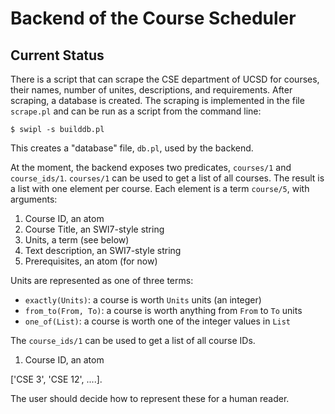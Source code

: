 # Backend of the Course Scheduler

## Current Status
There is a script that can scrape the CSE department of UCSD for courses,
their names, number of unites, descriptions, and requirements. After
scraping, a database is created. The scraping is implemented in the file
`scrape.pl` and can be run as a script from the command line:

~~~~
$ swipl -s builddb.pl
~~~~

This creates a "database" file, `db.pl`, used by the backend.

At the moment, the backend exposes two predicates, `courses/1` and `course_ids/1`. `courses/1` can
be used to get a list of all courses. The result is a list with one
element per course. Each element is a term `course/5`, with arguments:

1. Course ID, an atom
2. Course Title, an SWI7-style string
3. Units, a term (see below)
4. Text description, an SWI7-style string
5. Prerequisites, an atom (for now)

Units are represented as one of three terms:

- `exactly(Units)`: a course is worth `Units` units (an integer)
- `from_to(From, To)`: a course is worth anything from `From` to `To` units
- `one_of(List)`: a course is worth one of the integer values in `List`

The `course_ids/1` can be used to get a list of all course IDs.

1. Course ID, an atom

['CSE 3', 'CSE 12', ....]. 


The user should decide how to represent these for a human reader.

